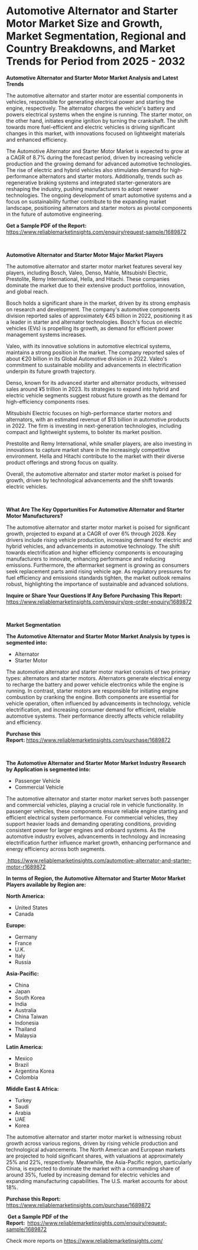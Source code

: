 <p><h1>Automotive Alternator and Starter Motor Market Size and Growth, Market Segmentation, Regional and Country Breakdowns, and Market Trends for Period from 2025 -  2032</h1></p><p><strong>Automotive Alternator and Starter Motor Market Analysis and Latest Trends</strong></p>
<p><p>The automotive alternator and starter motor are essential components in vehicles, responsible for generating electrical power and starting the engine, respectively. The alternator charges the vehicle's battery and powers electrical systems when the engine is running. The starter motor, on the other hand, initiates engine ignition by turning the crankshaft. The shift towards more fuel-efficient and electric vehicles is driving significant changes in this market, with innovations focused on lightweight materials and enhanced efficiency.</p><p>The Automotive Alternator and Starter Motor Market is expected to grow at a CAGR of 8.7% during the forecast period, driven by increasing vehicle production and the growing demand for advanced automotive technologies. The rise of electric and hybrid vehicles also stimulates demand for high-performance alternators and starter motors. Additionally, trends such as regenerative braking systems and integrated starter-generators are reshaping the industry, pushing manufacturers to adopt newer technologies. The ongoing development of smart automotive systems and a focus on sustainability further contribute to the expanding market landscape, positioning alternators and starter motors as pivotal components in the future of automotive engineering.</p></p>
<p><strong>Get a Sample PDF of the Report:&nbsp;</strong> <a href="https://www.reliablemarketinsights.com/enquiry/request-sample/1689872?utm_campaign=1937&utm_medium=2&utm_source=Github&utm_content=ia&utm_term=07012025&utm_id=automotive-alternator-and-starter-motor">https://www.reliablemarketinsights.com/enquiry/request-sample/1689872</a></p>
<p>&nbsp;</p>
<p><strong>Automotive Alternator and Starter Motor Major Market Players</strong></p>
<p><p>The automotive alternator and starter motor market features several key players, including Bosch, Valeo, Denso, Mahle, Mitsubishi Electric, Prestolite, Remy International, Hella, and Hitachi. These companies dominate the market due to their extensive product portfolios, innovation, and global reach.</p><p>Bosch holds a significant share in the market, driven by its strong emphasis on research and development. The company's automotive components division reported sales of approximately €45 billion in 2022, positioning it as a leader in starter and alternator technologies. Bosch's focus on electric vehicles (EVs) is propelling its growth, as demand for efficient power management systems increases.</p><p>Valeo, with its innovative solutions in automotive electrical systems, maintains a strong position in the market. The company reported sales of about €20 billion in its Global Automotive division in 2022. Valeo's commitment to sustainable mobility and advancements in electrification underpin its future growth trajectory.</p><p>Denso, known for its advanced starter and alternator products, witnessed sales around ¥5 trillion in 2023. Its strategies to expand into hybrid and electric vehicle segments suggest robust future growth as the demand for high-efficiency components rises.</p><p>Mitsubishi Electric focuses on high-performance starter motors and alternators, with an estimated revenue of $13 billion in automotive products in 2022. The firm is investing in next-generation technologies, including compact and lightweight systems, to bolster its market position.</p><p>Prestolite and Remy International, while smaller players, are also investing in innovations to capture market share in the increasingly competitive environment. Hella and Hitachi contribute to the market with their diverse product offerings and strong focus on quality.</p><p>Overall, the automotive alternator and starter motor market is poised for growth, driven by technological advancements and the shift towards electric vehicles.</p></p>
<p>&nbsp;</p>
<p><strong>What Are The Key Opportunities For Automotive Alternator and Starter Motor Manufacturers?</strong></p>
<p><p>The automotive alternator and starter motor market is poised for significant growth, projected to expand at a CAGR of over 6% through 2028. Key drivers include rising vehicle production, increasing demand for electric and hybrid vehicles, and advancements in automotive technology. The shift towards electrification and higher efficiency components is encouraging manufacturers to innovate, enhancing performance and reducing emissions. Furthermore, the aftermarket segment is growing as consumers seek replacement parts amid rising vehicle age. As regulatory pressures for fuel efficiency and emissions standards tighten, the market outlook remains robust, highlighting the importance of sustainable and advanced solutions.</p></p>
<p><strong>Inquire or Share Your Questions If Any Before Purchasing This Report:</strong> <a href="https://www.reliablemarketinsights.com/enquiry/pre-order-enquiry/1689872?utm_campaign=1937&utm_medium=2&utm_source=Github&utm_content=ia&utm_term=07012025&utm_id=automotive-alternator-and-starter-motor">https://www.reliablemarketinsights.com/enquiry/pre-order-enquiry/1689872</a></p>
<p>&nbsp;</p>
<p><strong>Market Segmentation</strong></p>
<p><strong>The Automotive Alternator and Starter Motor Market Analysis by types is segmented into:</strong></p>
<p><ul><li>Alternator</li><li>Starter Motor</li></ul></p>
<p><p>The automotive alternator and starter motor market consists of two primary types: alternators and starter motors. Alternators generate electrical energy to recharge the battery and power vehicle electronics while the engine is running. In contrast, starter motors are responsible for initiating engine combustion by cranking the engine. Both components are essential for vehicle operation, often influenced by advancements in technology, vehicle electrification, and increasing consumer demand for efficient, reliable automotive systems. Their performance directly affects vehicle reliability and efficiency.</p></p>
<p><strong>Purchase this Report:&nbsp;</strong><a href="https://www.reliablemarketinsights.com/purchase/1689872?utm_campaign=1937&utm_medium=2&utm_source=Github&utm_content=ia&utm_term=07012025&utm_id=automotive-alternator-and-starter-motor">https://www.reliablemarketinsights.com/purchase/1689872</a></p>
<p>&nbsp;</p>
<p><strong>The Automotive Alternator and Starter Motor Market Industry Research by Application is segmented into:</strong></p>
<p><ul><li>Passenger Vehicle</li><li>Commercial Vehicle</li></ul></p>
<p><p>The automotive alternator and starter motor market serves both passenger and commercial vehicles, playing a crucial role in vehicle functionality. In passenger vehicles, these components ensure reliable engine starting and efficient electrical system performance. For commercial vehicles, they support heavier loads and demanding operating conditions, providing consistent power for larger engines and onboard systems. As the automotive industry evolves, advancements in technology and increasing electrification further influence market growth, enhancing performance and energy efficiency across both segments.</p></p>
<p><a href="https://www.reliablemarketinsights.com/automotive-alternator-and-starter-motor-r1689872?utm_campaign=1937&utm_medium=2&utm_source=Github&utm_content=ia&utm_term=07012025&utm_id=automotive-alternator-and-starter-motor">&nbsp;https://www.reliablemarketinsights.com/automotive-alternator-and-starter-motor-r1689872</a></p>
<p><strong>In terms of Region, the Automotive Alternator and Starter Motor Market Players available by Region are:</strong></p>
<p>
    <p> <strong> North America: </strong>
        <ul>
            <li>United States</li>
            <li>Canada</li>
        </ul>
        </p> 
    <p> <strong> Europe: </strong>
        <ul>
            <li>Germany</li>
            <li>France</li>
            <li>U.K.</li>
            <li>Italy</li>
            <li>Russia</li>
        </ul>
        </p> 
    <p> <strong> Asia-Pacific: </strong>
        <ul>
            <li>China</li>
            <li>Japan</li>
            <li>South Korea</li>
            <li>India</li>
            <li>Australia</li>
            <li>China Taiwan</li>
            <li>Indonesia</li>
            <li>Thailand</li>
            <li>Malaysia</li>
        </ul>
        </p> 
    <p> <strong> Latin America: </strong>
        <ul>
            <li>Mexico</li>
            <li>Brazil</li>
            <li>Argentina Korea</li>
            <li>Colombia</li>
        </ul>
        </p> 
    <p> <strong> Middle East & Africa: </strong>
        <ul>
            <li>Turkey</li>
            <li>Saudi</li>
            <li>Arabia</li>
            <li>UAE</li>
            <li>Korea</li>
        </ul>
    </p>
    </p>
<p><p>The automotive alternator and starter motor market is witnessing robust growth across various regions, driven by rising vehicle production and technological advancements. The North American and European markets are projected to hold significant shares, with valuations at approximately 25% and 22%, respectively. Meanwhile, the Asia-Pacific region, particularly China, is expected to dominate the market with a commanding share of around 35%, fueled by increasing demand for electric vehicles and expanding manufacturing capabilities. The U.S. market accounts for about 18%.</p></p>
<p><strong>Purchase this Report: </strong><a href="https://www.reliablemarketinsights.com/purchase/1689872?utm_campaign=1937&utm_medium=2&utm_source=Github&utm_content=ia&utm_term=07012025&utm_id=automotive-alternator-and-starter-motor">https://www.reliablemarketinsights.com/purchase/1689872</a></p>
<p>&nbsp;<strong>Get a Sample PDF of the Report:&nbsp;&nbsp;</strong><a href="https://www.reliablemarketinsights.com/enquiry/request-sample/1689872?utm_campaign=1937&utm_medium=2&utm_source=Github&utm_content=ia&utm_term=07012025&utm_id=automotive-alternator-and-starter-motor">https://www.reliablemarketinsights.com/enquiry/request-sample/1689872</a></p>
<p><strong></strong></p>
<p>Check more reports on <a href="https://www.reliablemarketinsights.com/?utm_campaign=1937&utm_medium=2&utm_source=Github&utm_content=ia&utm_term=07012025&utm_id=automotive-alternator-and-starter-motor">https://www.reliablemarketinsights.com/</a></p>